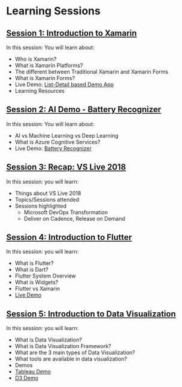 # Learning Sessions

## [Session 1: Introduction to Xamarin](https://github.com/wingchanatibsa/LearningSessions/tree/master/IntroductionToXamarin)
In this session: You will learn about:
* Who is Xamarin?
* What is Xamarin Platforms?
* The different between Traditional Xamarin and Xamarin Forms
* What is Xamarin Forms?
* Live Demo: [List-Detail based Demo App](https://github.com/wingchanatibsa/LearningSessions/tree/master/IntroductionToXamarin/XamarinDemo)
* Learning Resources

## [Session 2: AI Demo - Battery Recognizer](https://github.com/wingchanatibsa/LearningSessions/tree/master/BatteryRecorgnizer)
In this session: You will learn about:
* AI vs Machine Learning vs Deep Learning
* What is Azure Cognitive Services?
* Live Demo: [Battery Recognizer](https://github.com/wingchanatibsa/LearningSessions/tree/master/BatteryRecorgnizer/DemoApp)


## [Session 3: Recap: VS Live 2018](https://github.com/wingchanatibsa/LearningSessions/tree/master/Recap-VSLive2018)
In this session: you will learn:
* Things about VS Live 2018
* Topics/Sessions attended
* Sessions highlighted
   * Microsoft DevOps Transformation
   * Deliver on Cadence, Release on Demand   

## [Session 4: Introduction to Flutter](https://github.com/wingchanatibsa/LearningSessions/tree/master/IntroductionToFlutter)
In this session: you will learn:
* What is Flutter?
* What is Dart?
* Flutter System Overview
* What is Widgets?
* Flutter vs Xamarin
* [Live Demo](https://github.com/wingchanatibsa/LearningSessions/tree/master/IntroductionToFlutter/Demo/flutter_demo)

## [Session 5: Introduction to Data Visualization](https://github.com/wingchanatibsa/LearningSessions/tree/master/IntroductionToDataVisualization)
In this session: you will learn:
* What is Data Visualization?
* What is Data Visualization Framework?
* What are the 3 main types of Data Visualization?
* What tools are available in data visualization?
* Demos
* [Tableau Demo](https://github.com/wingchanatibsa/LearningSessions/tree/master/IntroductionToDataVisualization/Demo)
* [D3 Demo](https://wingchanatibsa.github.io/cs498dv/index.html)